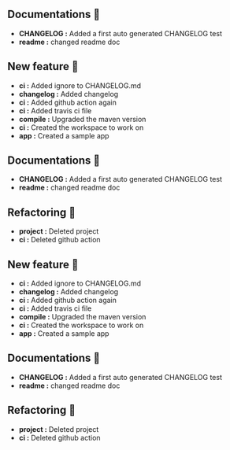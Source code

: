 ## Documentations :tada:
- **CHANGELOG :** Added a first auto generated CHANGELOG test
- **readme :** changed readme doc
## New feature :tada:
- **ci :** Added ignore to CHANGELOG.md
- **changelog :** Added changelog
- **ci :** Added github action again
- **ci :** Added travis ci file
- **compile :** Upgraded the maven version
- **ci :** Created the workspace to work on
- **app :** Created a sample app
## Documentations :tada:
- **CHANGELOG :** Added a first auto generated CHANGELOG test
- **readme :** changed readme doc
## Refactoring :tada:
- **project :** Deleted project
- **ci :** Deleted github action
## New feature :tada:
- **ci :** Added ignore to CHANGELOG.md
- **changelog :** Added changelog
- **ci :** Added github action again
- **ci :** Added travis ci file
- **compile :** Upgraded the maven version
- **ci :** Created the workspace to work on
- **app :** Created a sample app
## Documentations :tada:
- **CHANGELOG :** Added a first auto generated CHANGELOG test
- **readme :** changed readme doc
## Refactoring :tada:
- **project :** Deleted project
- **ci :** Deleted github action
